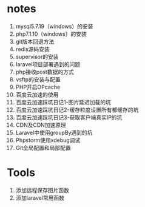 # notes
1. mysql5.7.19（windows）的安装
2. php7.1.10（windows）的安装
3. git版本回退方法
4. redis源码安装
5. supervisor的安装
6. laravel项目部署遇到的问题
7. php接收post数据的方式
8. vsftp的安装与配置
9. PHP开启OPcache
10. 百度云加速的使用
11. 百度云加速踩坑日记1-图片延迟加载的坑
12. 百度云加速踩坑日记2-缓存粒度设置所有都缓存的坑
13. 百度云加速踩坑日记3-获取客户端真实IP的坑
14. CDN及CDN加速原理
15. Laravel中使用groupBy遇到的坑
16. Phpstorm使用xdebug调试
17. Git全局配置和局部配置
# Tools
1. 添加远程保存图片函数
2. 添加laravel常用函数